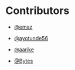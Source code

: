 # Contributors

- [@emaz](https://github.com/EmmanuelOluwafemi)

- [@ayotunde56](https://github.com/ayotunde56)

- [@aarike](https://github.com/aarike)

- [@Bytes](https://github.com/annonBytes)
